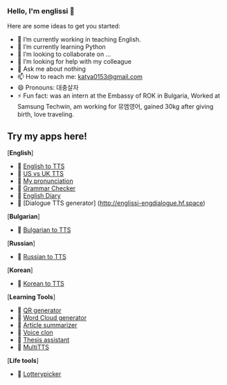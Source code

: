 ### Hello, I'm englissi 👋

Here are some ideas to get you started:

- 🔭 I’m currently working in teaching English.
- 🌱 I’m currently learning Python
- 👯 I’m looking to collaborate on ...
- 🤔 I’m looking for help with my colleague
- 💬 Ask me about nothing
- 📫 How to reach me: katya0153@gmail.com
- 😄 Pronouns: 대충살자
- ⚡ Fun fact: was an intern at the Embassy of ROK in Bulgaria, Worked at Samsung Techwin, am working for 뮤엠영어, gained 30kg after giving birth, love traveling. 
  
## Try my apps here! 

[**English**]

- 🌱 [English to TTS](http://englissi-mytts.hf.space)
- 🌱 [US vs UK TTS](https://englissi-usuktts.hf.space)
- 🌱 [My pronunciation](http://englissi-mypronunciation.hf.space)
- 🌱 [Grammar Checker](http://englissi-grammarchecker.hf.space)
- 🌱 [English Diary](https://store.wrtn.ai/store/details/64afa66bee824064352c1858)
- 🌱 [Dialogue TTS generator] (http://englissi-engdialogue.hf.space)

[**Bulgarian**]

- 🌱 [Bulgarian to TTS](https://englissi-bgtts.hf.space)

[**Russian**]

- 🌱 [Russian to TTS](https://englissi-rutts.hf.space)

[**Korean**]

- 🌱 [Korean to TTS](https://englissi-kr.hf.space)

[**Learning Tools**]
 
- 🌱 [QR generator](http://englissi-qrgenerator.hf.space)
- 🌱 [Word Cloud generator](http://englissi-wordcloud.hf.space)
- 🌱 [Article summarizer](http://englissi-pdfsummarizer.hf.space)
- 🌱 [Voice clon](https://huggingface.co/spaces/englissi/Voice-Clone-Multilingual)
- 🌱 [Thesis assistant](https://huggingface.co/spaces/englissi/thesisassist)
- 🌱 [MultiTTS](https://englissi-multitts.hf.space)

[**Life tools**] 

- 🌱 [Lotterypicker](http://englissi-lotterypicker.hf.space)
